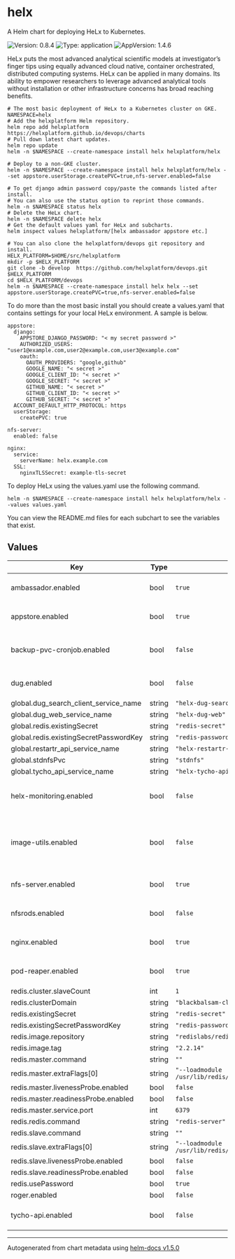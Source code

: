 # helx

A Helm chart for deploying HeLx to Kubernetes.

![Version: 0.8.4](https://img.shields.io/badge/Version-0.8.4-informational?style=flat-square) ![Type: application](https://img.shields.io/badge/Type-application-informational?style=flat-square) ![AppVersion: 1.4.6](https://img.shields.io/badge/AppVersion-1.4.6-informational?style=flat-square)

HeLx puts the most advanced analytical scientific models at investigator’s finger tips using equally advanced cloud native, container orchestrated, distributed computing systems. HeLx can be applied in many domains. Its ability to empower researchers to leverage advanced analytical tools without installation or other infrastructure concerns has broad reaching benefits.

```
# The most basic deployment of HeLx to a Kubernetes cluster on GKE.
NAMESPACE=helx
# Add the helxplatform Helm repository.
helm repo add helxplatform https://helxplatform.github.io/devops/charts
# Pull down latest chart updates.
helm repo update
helm -n $NAMESPACE --create-namespace install helx helxplatform/helx

# Deploy to a non-GKE cluster.
helm -n $NAMESPACE --create-namespace install helx helxplatform/helx --set appstore.userStorage.createPVC=true,nfs-server.enabled=false

# To get django admin password copy/paste the commands listed after install.
# You can also use the status option to reprint those commands.
helm -n $NAMESPACE status helx
# Delete the HeLx chart.
helm -n $NAMESPACE delete helx
# Get the default values yaml for HeLx and subcharts.
helm inspect values helxplatform/[helx ambassador appstore etc.]

# You can also clone the helxplatform/devops git repository and install.
HELX_PLATFORM=$HOME/src/helxplatform
mkdir -p $HELX_PLATFORM
git clone -b develop  https://github.com/helxplatform/devops.git $HELX_PLATFORM
cd $HELX_PLATFORM/devops
helm -n $NAMESPACE --create-namespace install helx helx --set appstore.userStorage.createPVC=true,nfs-server.enabled=false
```

To do more than the most basic install you should create a values.yaml that contains settings for your local HeLx environment.  A sample is below.

```
appstore:
  django:
    APPSTORE_DJANGO_PASSWORD: "< my secret password >"
    AUTHORIZED_USERS: "user1@example.com,user2@example.com,user3@example.com"
    oauth:
      OAUTH_PROVIDERS: "google,github"
      GOOGLE_NAME: "< secret >"
      GOOGLE_CLIENT_ID: "< secret >"
      GOOGLE_SECRET: "< secret >"
      GITHUB_NAME: "< secret >"
      GITHUB_CLIENT_ID: "< secret >"
      GITHUB_SECRET: "< secret >"
  ACCOUNT_DEFAULT_HTTP_PROTOCOL: https
  userStorage:
    createPVC: true

nfs-server:
  enabled: false

nginx:
  service:
    serverName: helx.example.com
  SSL:
    nginxTLSSecret: example-tls-secret
```

To deploy HeLx using the values.yaml use the following command.
```
helm -n $NAMESPACE --create-namespace install helx helxplatform/helx --values values.yaml
```

You can view the README.md files for each subchart to see the variables that exist.

## Values

| Key | Type | Default | Description |
|-----|------|---------|-------------|
| ambassador.enabled | bool | `true` | enable/disable deployment of Ambassador |
| appstore.enabled | bool | `true` | enable/disable deployment of appstore |
| backup-pvc-cronjob.enabled | bool | `false` | enable/disable deployment of backup-pvc-cronjob |
| dug.enabled | bool | `false` | enable/disable deployment of dug |
| global.dug_search_client_service_name | string | `"helx-dug-search-client"` |  |
| global.dug_web_service_name | string | `"helx-dug-web"` |  |
| global.redis.existingSecret | string | `"redis-secret"` |  |
| global.redis.existingSecretPasswordKey | string | `"redis-password"` |  |
| global.restartr_api_service_name | string | `"helx-restartr-api-service"` |  |
| global.stdnfsPvc | string | `"stdnfs"` |  |
| global.tycho_api_service_name | string | `"helx-tycho-api"` |  |
| helx-monitoring.enabled | bool | `false` | enable/disable deployment of loki-stack and cost-analyzer |
| image-utils.enabled | bool | `false` | enable/disable deployment of image-utils (imagepullsecret-patcher and imagepuller) |
| nfs-server.enabled | bool | `true` | enable/disable deployment of nfs-server |
| nfsrods.enabled | bool | `false` | enable/disable deployment of nfsrods |
| nginx.enabled | bool | `true` | enable/disable deployment of nginx |
| pod-reaper.enabled | bool | `true` | enable/disable deployment of pod-reaper |
| redis.cluster.slaveCount | int | `1` |  |
| redis.clusterDomain | string | `"blackbalsam-cluster"` |  |
| redis.existingSecret | string | `"redis-secret"` |  |
| redis.existingSecretPasswordKey | string | `"redis-password"` |  |
| redis.image.repository | string | `"redislabs/redisgraph"` |  |
| redis.image.tag | string | `"2.2.14"` |  |
| redis.master.command | string | `""` |  |
| redis.master.extraFlags[0] | string | `"--loadmodule /usr/lib/redis/modules/redisgraph.so"` |  |
| redis.master.livenessProbe.enabled | bool | `false` |  |
| redis.master.readinessProbe.enabled | bool | `false` |  |
| redis.master.service.port | int | `6379` |  |
| redis.redis.command | string | `"redis-server"` |  |
| redis.slave.command | string | `""` |  |
| redis.slave.extraFlags[0] | string | `"--loadmodule /usr/lib/redis/modules/redisgraph.so"` |  |
| redis.slave.livenessProbe.enabled | bool | `false` |  |
| redis.slave.readinessProbe.enabled | bool | `false` |  |
| redis.usePassword | bool | `true` |  |
| roger.enabled | bool | `false` |  |
| tycho-api.enabled | bool | `false` | enable/disable deployment of tycho-api |

----------------------------------------------
Autogenerated from chart metadata using [helm-docs v1.5.0](https://github.com/norwoodj/helm-docs/releases/v1.5.0)
